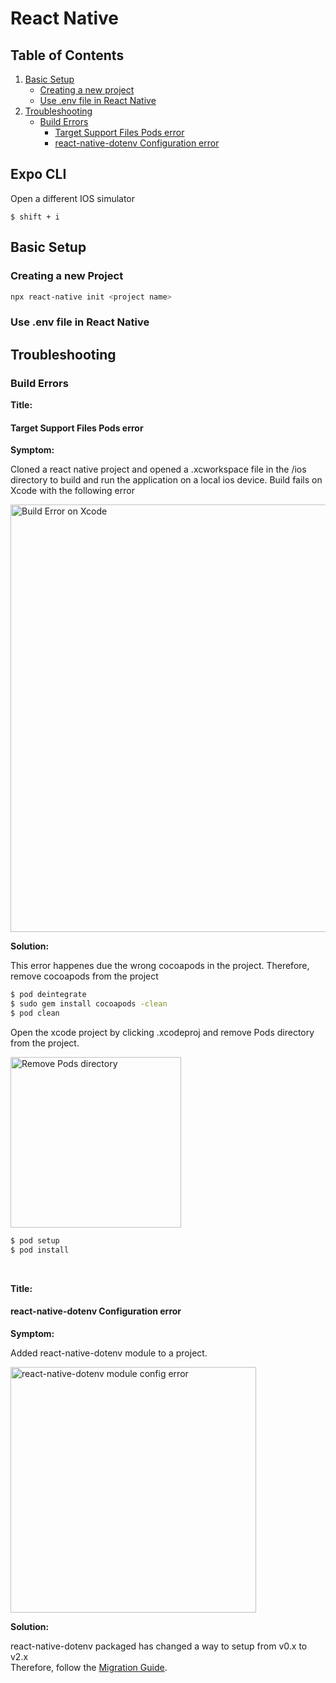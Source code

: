 # React Native

## Table of Contents
1. [Basic Setup](#basic-setup)
   * [Creating a new project](#creating-a-new-project) 
   * [Use .env file in React Native](#use-env-file-in-react-native)
2. [Troubleshooting](#troubleshooting)
    * [Build Errors](#build-errors)
        * [Target Support Files Pods error](#target-support-files-pods-error)
        * [react-native-dotenv Configuration error](#react-native-dotenv-configuration-error)

## Expo CLI

Open a different IOS simulator 
```
$ shift + i
```
## Basic Setup
### Creating a new Project
```bash
npx react-native init <project name>
```

### Use \.env file in React Native

## Troubleshooting

### Build Errors

**Title:**
#### Target Support Files Pods error

**Symptom:**

Cloned a react native project and opened a <project name>.xcworkspace file in the /ios directory to build and run the application on a local ios device. Build fails on Xcode with the following error </br>

<img width="684" alt="Build Error on Xcode" src="https://user-images.githubusercontent.com/24871462/126023314-5a3adf5d-6b26-480b-a993-12d5ccb06290.png">

**Solution:**

This error happenes due the wrong cocoapods in the project.
Therefore, remove cocoapods from the project
```bash
$ pod deintegrate
$ sudo gem install cocoapods -clean
$ pod clean
```
Open the xcode project by clicking <filename>.xcodeproj and remove Pods directory from the project. </br>

<img width="273" alt="Remove Pods directory" src="https://user-images.githubusercontent.com/24871462/126023540-b63b7688-ab68-43a4-acbc-96ad2c838022.png">
   
```bash
$ pod setup
$ pod install
```

</br>

**Title:**
#### react-native-dotenv Configuration error

**Symptom:**

Added react-native-dotenv module to a project.

<img width="393" alt="react-native-dotenv module config error" src="https://user-images.githubusercontent.com/24871462/126273873-6ec90116-04f7-4143-abd1-45e514e0749a.png">

**Solution:**

react-native-dotenv packaged has changed a way to setup from v0.x to v2.x </br>
Therefore, follow the [Migration Guide](https://github.com/goatandsheep/react-native-dotenv/wiki/Migration-Guide).
